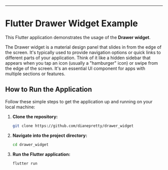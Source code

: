---
# Flutter Drawer Widget Example

This Flutter application demonstrates the usage of the **Drawer widget**.

The Drawer widget is a material design panel that slides in from the edge of the screen. It's typically used to provide navigation options or quick links to different parts of your application. Think of it like a hidden sidebar that appears when you tap an icon (usually a "hamburger" icon) or swipe from the edge of the screen. It's an essential UI component for apps with multiple sections or features.

## How to Run the Application

Follow these simple steps to get the application up and running on your local machine:

1.  **Clone the repository:**
    ```bash
    git clone https://github.com/dianepretty/drawer_widget
    ```
2.  **Navigate into the project directory:**
    ```bash
    cd drawer_widget
    ```
3.  **Run the Flutter application:**
    ```bash
    flutter run
    ```
